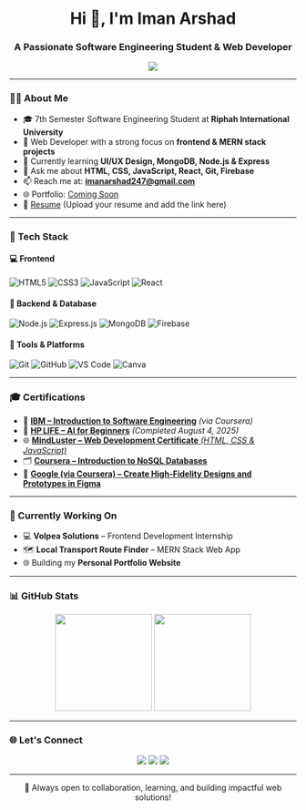 <h1 align="center">Hi 👋, I'm Iman Arshad</h1>
<h3 align="center">A Passionate Software Engineering Student & Web Developer</h3>

<p align="center">
  <img src="https://readme-typing-svg.herokuapp.com?color=00bfff&lines=Web+Developer+%7C+React.js+%7C+JavaScript+%7C+CSS+Enthusiast;7th+Semester+Software+Engineering+Student;Always+Learning+%7C+Building+%7C+Improving" />
</p>

---

### 👩‍💻 About Me

- 🎓 7th Semester Software Engineering Student at **Riphah International University**
- 🚀 Web Developer with a strong focus on **frontend & MERN stack projects**
- 🌱 Currently learning **UI/UX Design, MongoDB, Node.js & Express**
- 💬 Ask me about **HTML, CSS, JavaScript, React, Git, Firebase**
- 📫 Reach me at: **imanarshad247@gmail.com**
- 🌐 Portfolio: [Coming Soon](#)
- 📄 [Resume](#) (Upload your resume and add the link here)

---

### 🚀 Tech Stack

#### 💻 Frontend
![HTML5](https://img.shields.io/badge/HTML5-E34F26?style=flat&logo=html5&logoColor=white)
![CSS3](https://img.shields.io/badge/CSS3-1572B6?style=flat&logo=css3)
![JavaScript](https://img.shields.io/badge/JavaScript-F7DF1E?style=flat&logo=javascript&logoColor=black)
![React](https://img.shields.io/badge/React-61DAFB?style=flat&logo=react)


#### 🧩 Backend & Database
![Node.js](https://img.shields.io/badge/Node.js-339933?style=flat&logo=node.js&logoColor=white)
![Express.js](https://img.shields.io/badge/Express.js-000000?style=flat&logo=express&logoColor=white)
![MongoDB](https://img.shields.io/badge/MongoDB-47A248?style=flat&logo=mongodb&logoColor=white)
![Firebase](https://img.shields.io/badge/Firebase-FFCA28?style=flat&logo=firebase&logoColor=black)

#### 🧰 Tools & Platforms
![Git](https://img.shields.io/badge/Git-F05032?style=flat&logo=git)
![GitHub](https://img.shields.io/badge/GitHub-181717?style=flat&logo=github)
![VS Code](https://img.shields.io/badge/VSCode-007ACC?style=flat&logo=visual-studio-code)
![Canva](https://img.shields.io/badge/Canva-00C4CC?style=flat&logo=canva)


---

### 🎓 Certifications

- 📘  [**IBM – Introduction to Software Engineering**](https://www.coursera.org/account/accomplishments/verify/6QTHVBFHTEMK) *(via Coursera)*  
- 🧠  [**HP LIFE – AI for Beginners**](https://www.life-global.org/certificate/7e008055-cfb2-468c-8cbe-2c5425599b9b) *(Completed August 4, 2025)* 
 - 🌐 [**MindLuster – Web Development Certificate** *(HTML, CSS & JavaScript)*](https://www.mindluster.com/student/certificate/15cc8ba5)  
- 🗂️ [**Coursera – Introduction to NoSQL Databases**](https://www.coursera.org/account/accomplishments/certificate/JQAGBGC4WRKH)
-  🎨 [**Google (via Coursera) – Create High‑Fidelity Designs and Prototypes in Figma**](https://www.coursera.org/account/accomplishments/certificate/CJEDRDWLCSAL)
---

### 💼 Currently Working On

- 💻 **Volpea Solutions** – Frontend Development Internship  
- 🗺️ **Local Transport Route Finder** – MERN Stack Web App  
- 🌐 Building my **Personal Portfolio Website**

---

### 📊 GitHub Stats

<p align="center">
  <img src="https://github-readme-stats.vercel.app/api?username=imanarshad&show_icons=true&theme=react" height="170" />
  <img src="https://github-readme-stats.vercel.app/api/top-langs/?username=imanarshad&layout=compact&theme=react" height="170" />
</p>

---

### 🌐 Let's Connect

<p align="center">
  <a href="mailto:imanarshad247@gmail.com"><img src="https://img.shields.io/badge/-Email-D14836?style=flat&logo=gmail&logoColor=white" /></a>
  <a href="https://www.linkedin.com/public-profile/settings?lipi=urn%3Ali%3Apage%3Ad_flagship3_profile_self_edit_contact-info%3BNfq7is1IQOiZXtwqCAGDfQ%3D%3D" target="_blank"><img src="https://img.shields.io/badge/-LinkedIn-0A66C2?style=flat&logo=linkedin&logoColor=white" /></a>
  <a href="https://github.com/mano34345?tab=overview&from=2025-07-01&to=2025-07-31"><img src="https://img.shields.io/badge/-GitHub-000000?style=flat&logo=github&logoColor=white" /></a>
</p>

---

<p align="center">
  🌱 Always open to collaboration, learning, and building impactful web solutions!
</p>
